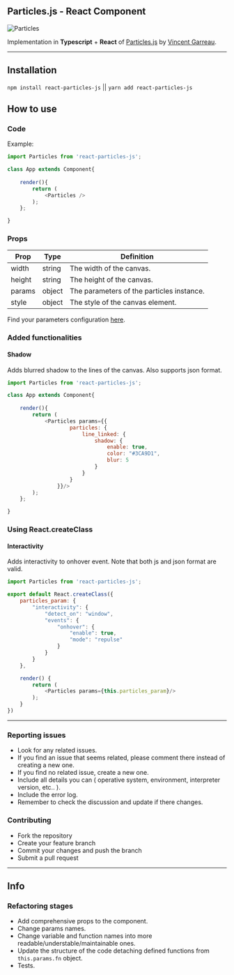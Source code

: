 ## Particles.js - React Component

![Particles](https://raw.githubusercontent.com/wufe/react-particles-js/master/demo/particles.png)

Implementation in **Typescript** + **React** of [Particles.js](https://github.com/VincentGarreau/particles.js/) by [Vincent Garreau](https://github.com/VincentGarreau).

---

## Installation

`npm install react-particles-js` || `yarn add react-particles-js`

## How to use

### Code

Example:

```javascript
import Particles from 'react-particles-js';

class App extends Component{
  
    render(){
        return (
            <Particles />
        );
    };

}

```

### Props

| Prop | Type | Definition |
| --- | --- | --- |
| width | string | The width of the canvas. |
| height | string | The height of the canvas. |
| params | object | The parameters of the particles instance. |
| style | object | The style of the canvas element. |

Find your parameters configuration [here](http://vincentgarreau.com/particles.js/).

### Added functionalities

#### Shadow

Adds blurred shadow to the lines of the canvas. Also supports json format.

```js
import Particles from 'react-particles-js';

class App extends Component{
  
    render(){
        return (
            <Particles params={{
            		particles: {
            			line_linked: {
            				shadow: {
            					enable: true,
            					color: "#3CA9D1",
            					blur: 5
            				}
            			}
            		}
            	}}/>
        );
    };

}
```

### Using React.createClass

#### Interactivity

Adds interactivity to onhover event. Note that both js and json format are valid.

```js
import Particles from 'react-particles-js';

export default React.createClass({
    particles_param: {
        "interactivity": {
            "detect_on": "window",
            "events": {
                "onhover": {
                    "enable": true,
                    "mode": "repulse"
                }
            }
        }
    },

    render() {
        return (
            <Particles params={this.particles_param}/>
        );
    }
})
```

---

### Reporting issues

+ Look for any related issues.  
+ If you find an issue that seems related, please comment there instead of creating a new one.  
+ If you find no related issue, create a new one.  
+ Include all details you can ( operative system, environment, interpreter version, etc.. ).  
+ Include the error log.  
+ Remember to check the discussion and update if there changes.  

### Contributing  

+ Fork the repository  
+ Create your feature branch  
+ Commit your changes and push the branch  
+ Submit a pull request

---

## Info

### Refactoring stages

+ Add comprehensive props to the component.  
+ Change params names.  
+ Change variable and function names into more readable/understable/maintainable ones.  
+ Update the structure of the code detaching defined functions from `this.params.fn` object.  
+ Tests.